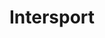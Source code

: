 ---
title: "Intersport"
url: /sankt-anton-am-arlberg/intersport-alte-arlbergstrasse/
shop: Sport
---
